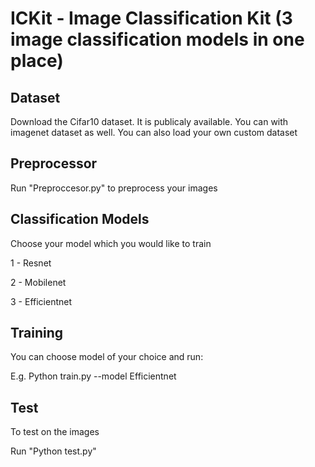 # ICKit - Image Classification Kit (3 image classification models in one place) 

## Dataset
Download the Cifar10 dataset. It is publicaly available. 
You can with imagenet dataset as well.
You can also load your own custom dataset

## Preprocessor

Run "Preproccesor.py" to preprocess your images

## Classification Models

Choose your model which you would like to train

1 - Resnet 

2 - Mobilenet

3 - Efficientnet

## Training

You can choose model of your choice and run:

E.g. Python train.py --model Efficientnet

## Test

To test on the images

Run "Python test.py"


